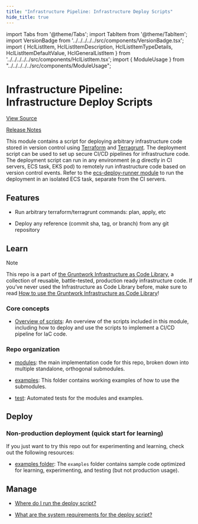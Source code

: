 ```yaml
---
title: "Infrastructure Pipeline: Infrastructure Deploy Scripts"
hide_title: true
---
```


import Tabs from '@theme/Tabs';
import TabItem from '@theme/TabItem';
import VersionBadge from '../../../../../src/components/VersionBadge.tsx';
import { HclListItem, HclListItemDescription, HclListItemTypeDetails, HclListItemDefaultValue, HclGeneralListItem } from '../../../../../src/components/HclListItem.tsx';
import { ModuleUsage } from "../../../../../src/components/ModuleUsage";

<VersionBadge repoTitle="CI Modules" version="0.51.1" lastModifiedVersion="0.50.8"/>

# Infrastructure Pipeline: Infrastructure Deploy Scripts

<a href="https://github.com/gruntwork-io/terraform-aws-ci/tree/main/modules/infrastructure-deploy-script" className="link-button" title="View the source code for this module in GitHub.">View Source</a>

<a href="https://github.com/gruntwork-io/terraform-aws-ci/releases/tag/v0.50.8" className="link-button" title="Release notes for only versions which impacted this module.">Release Notes</a>

This module contains a script for deploying arbitrary infrastructure code stored in version control using [Terraform](https://www.terraform.io) and [Terragrunt](https://terragrunt.gruntwork.io). The deployment script can be used to set up secure CI/CD pipelines for infrastructure code. The deployment script can run in any environment (e.g directly in CI servers, ECS task, EKS pod) to remotely run infrastructure code based on version control events. Refer to the [ecs-deploy-runner module](https://github.com/gruntwork-io/terraform-aws-ci/tree/main/modules/ecs-deploy-runner) to run the deployment in an isolated ECS task, separate from the CI servers.

## Features

*   Run arbitrary terraform/terragrunt commands: plan, apply, etc

*   Deploy any reference (commit sha, tag, or branch) from any git repository

## Learn

Note

This repo is a part of [the Gruntwork Infrastructure as Code Library](https://gruntwork.io/infrastructure-as-code-library/), a collection of reusable, battle-tested, production ready infrastructure code. If you’ve never used the Infrastructure as Code Library before, make sure to read [How to use the Gruntwork Infrastructure as Code Library](https://gruntwork.io/guides/foundations/how-to-use-gruntwork-infrastructure-as-code-library/)!

### Core concepts

*   [Overview of scripts](https://github.com/gruntwork-io/terraform-aws-ci/tree/main/modules/infrastructure-deploy-script/core-concepts.md#overview): An overview of the scripts included in this module, including how to deploy and use the scripts to implement a CI/CD pipeline for IaC code.

### Repo organization

*   [modules](https://github.com/gruntwork-io/terraform-aws-ci/tree/main/modules): the main implementation code for this repo, broken down into multiple standalone, orthogonal submodules.

*   [examples](https://github.com/gruntwork-io/terraform-aws-ci/tree/main/examples): This folder contains working examples of how to use the submodules.

*   [test](https://github.com/gruntwork-io/terraform-aws-ci/tree/main/test): Automated tests for the modules and examples.

## Deploy

### Non-production deployment (quick start for learning)

If you just want to try this repo out for experimenting and learning, check out the following resources:

*   [examples folder](https://github.com/gruntwork-io/terraform-aws-ci/tree/main/examples): The `examples` folder contains sample code optimized for learning, experimenting, and testing (but not production usage).

## Manage

*   [Where do I run the deploy script?](https://github.com/gruntwork-io/terraform-aws-ci/tree/main/modules/infrastructure-deploy-script/core-concepts.md#where-do-i-run-the-deploy-script)

*   [What are the system requirements for the deploy script?](https://github.com/gruntwork-io/terraform-aws-ci/tree/main/modules/infrastructure-deploy-script/core-concepts.md#system-requirements)


<!-- ##DOCS-SOURCER-START
{
  "originalSources": [
    "https://github.com/gruntwork-io/terraform-aws-ci/tree/main/modules/infrastructure-deploy-script/readme.adoc",
    "https://github.com/gruntwork-io/terraform-aws-ci/tree/main/modules/infrastructure-deploy-script/variables.tf",
    "https://github.com/gruntwork-io/terraform-aws-ci/tree/main/modules/infrastructure-deploy-script/outputs.tf"
  ],
  "sourcePlugin": "module-catalog-api",
  "hash": "dee0cc01dbcde3d15b072ccc6607f498"
}
##DOCS-SOURCER-END -->
